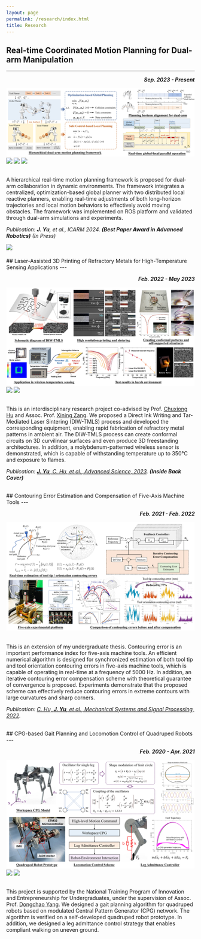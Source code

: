 ```yaml
---
layout: page
permalink: /research/index.html
title: Research
---
```



## Real-time Coordinated Motion Planning for Dual-arm Manipulation
---
<p style="text-align: right;"><strong><em>Sep. 2023 - Present</em></strong></p>
<div><img src="/images/research/DualArm_ToC.jpg"></div>
<div class="third">
<img src="/images/research/DualArmSim_Video1.gif">
<img src="/images/research/DualArmSim_Video2.gif">
<img src="/images/research/DualArmSim_Video3.gif">
</div>
<br>

A hierarchical real-time motion planning framework is proposed for dual-arm collaboration in dynamic environments. The framework integrates a centralized, optimization-based global planner with two distributed local reactive planners, enabling real-time adjustments of both long-horizon trajectories and local motion behaviors to effectively avoid moving obstacles. The framework was implemented on ROS platform and validated through dual-arm simulations and experiments.

*Publication: **J. Yu**, et al., ICARM 2024. **(Best Paper Award in Advanced Robotics)** (In Press)*

<div class="centered-75">
<img src="/images/research/DualArmExp_Video1.gif">
</div>

<br>
## Laser-Assisted 3D Printing of Refractory Metals for High-Temperature Sensing Applications
---
<p style="text-align: right;"><strong><em>Feb. 2022 - May 2023</em></strong></p>
<div><img src="/images/research/DIW_TMLS_ToC.jpg"></div>
<div class="half">
<img src="/images/research/DIW_TMLS_Video1.gif">
<img src="/images/research/DIW_TMLS_Video2.gif">
</div>
<br>

This is an interdisciplinary research project co-advised by Prof. [Chuxiong Hu](https://me.tsinghua.edu.cn/en/info/1275/2062.htm) and Assoc. Prof. [Xining Zang](https://me.tsinghua.edu.cn/en/info/1280/1923.htm). We proposed a Direct Ink Writing and Tar-Mediated Laser Sintering (DIW-TMLS) process and developed the corresponding equipment, enabling rapid fabrication of refractory metal patterns in ambient air. The DIW-TMLS process can create conformal circuits on 3D curvilinear surfaces and even produce 3D freestanding architectures. In addition, a molybdenum-patterned wireless sensor is demonstrated, which is capable of withstanding temperature up to 350°C and exposure to flames.

*Publication: [**J. Yu**, C. Hu, et al., Advanced Science, 2023](https://onlinelibrary.wiley.com/doi/10.1002/advs.202302479). **(Inside Back Cover)***

<br>
## Contouring Error Estimation and Compensation of Five-Axis Machine Tools
---
<p style="text-align: right;"><strong><em>Feb. 2021 - Feb. 2022</em></strong></p>
<div><img src="/images/research/Five_axis_ToC.jpg"></div>
<br>

This is an extension of my undergraduate thesis. Contouring error is an important performance index for five-axis machine tools. An efficient numerical algorithm is designed for synchronized estimation of both tool tip and tool orientation contouring errors in five-axis machine tools, which is capable of operating in real-time at a frequency of 5000 Hz. In addition, an iterative contouring error compensation scheme with theoretical guarantee of convergence is proposed. Experiments demonstrate that the proposed scheme can effectively reduce contouring errors in extreme contours with large curvatures and sharp corners. 

*Publication: [C. Hu, **J. Yu**, et al., Mechanical Systems and Signal Processing, 2022](https://www.sciencedirect.com/science/article/abs/pii/S0888327022003776).*

<br>
## CPG-based Gait Planning and Locomotion Control of Quadruped Robots 
--- 
<p style="text-align: right;"><strong><em>Feb. 2020 - Apr. 2021</em></strong></p>
<div><img src="/images/research/Quadruped_ToC.jpg"></div>
<div class="half">
<img src="/images/research/Quadruped_Video2.gif">
<img src="/images/research/Quadruped_Video3.gif">
</div>
<br>

This project is supported by the National Training Program of Innovation and Entrepreneurship for Undergraduates, under the supervision of Assoc. Prof. [Dongchao Yang](https://me.tsinghua.edu.cn/en/info/1276/1950.htm). We designed a gait planning algorithm for quadruped robots based on modulated Central Pattern Generator (CPG) network. The algorithm is verified on a self-developed quadruped robot prototype. In addition, we designed a leg admittance control strategy that enables compliant walking on uneven ground.

